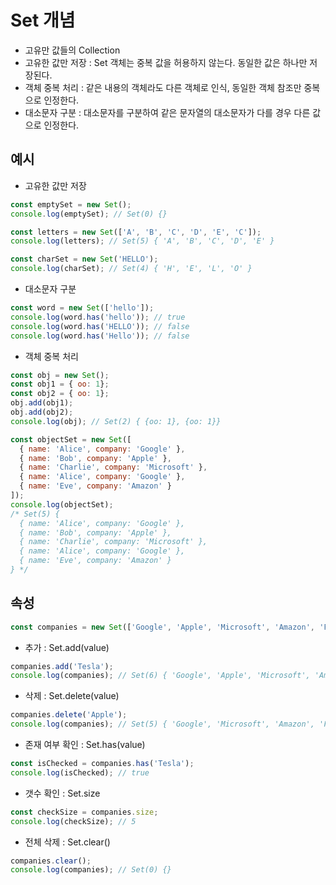 # Set 개념
- 고유만 값들의 Collection
- 고유한 값만 저장 : Set 객체는 중복 값을 허용하지 않는다. 동일한 값은 하나만 저장된다.
- 객체 중복 처리 : 같은 내용의 객체라도 다른 객체로 인식, 동일한 객체 참조만 중복으로 인정한다.
- 대소문자 구분 : 대소문자를 구분하여 같은 문자열의 대소문자가 다를 경우 다른 값으로 인정한다.

## 예시

- 고유한 값만 저장
```javascript
const emptySet = new Set();
console.log(emptySet); // Set(0) {}

const letters = new Set(['A', 'B', 'C', 'D', 'E', 'C']);
console.log(letters); // Set(5) { 'A', 'B', 'C', 'D', 'E' }

const charSet = new Set('HELLO');
console.log(charSet); // Set(4) { 'H', 'E', 'L', 'O' }
```

- 대소문자 구분
```javascript
const word = new Set(['hello']);
console.log(word.has('hello')); // true
console.log(word.has('HELLO')); // false
console.log(word.has('Hello')); // false
```

- 객체 중복 처리
```javascript
const obj = new Set();
const obj1 = { oo: 1};
const obj2 = { oo: 1};
obj.add(obj1);
obj.add(obj2);
console.log(obj); // Set(2) { {oo: 1}, {oo: 1}}

const objectSet = new Set([
  { name: 'Alice', company: 'Google' },
  { name: 'Bob', company: 'Apple' },
  { name: 'Charlie', company: 'Microsoft' },
  { name: 'Alice', company: 'Google' },
  { name: 'Eve', company: 'Amazon' }
]);
console.log(objectSet);
/* Set(5) {
  { name: 'Alice', company: 'Google' },
  { name: 'Bob', company: 'Apple' },
  { name: 'Charlie', company: 'Microsoft' },
  { name: 'Alice', company: 'Google' },
  { name: 'Eve', company: 'Amazon' }
} */
```

## 속성
```javascript
const companies = new Set(['Google', 'Apple', 'Microsoft', 'Amazon', 'Facebook']);
```

- 추가 : Set.add(value)
```javascript
companies.add('Tesla');
console.log(companies); // Set(6) { 'Google', 'Apple', 'Microsoft', 'Amazon', 'Facebook', 'Tesla' }
```

- 삭제 : Set.delete(value)
```javascript
companies.delete('Apple');
console.log(companies); // Set(5) { 'Google', 'Microsoft', 'Amazon', 'Facebook', 'Tesla' }
```

- 존재 여부 확인 : Set.has(value)
```javascript
const isChecked = companies.has('Tesla');
console.log(isChecked); // true
```

- 갯수 확인 : Set.size
```javascript
const checkSize = companies.size;
console.log(checkSize); // 5
```

- 전체 삭제 : Set.clear()
```javascript
companies.clear();
console.log(companies); // Set(0) {}
```